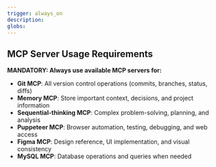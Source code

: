 ```yaml
---
trigger: always_on
description: 
globs: 
---
```


## MCP Server Usage Requirements
**MANDATORY: Always use available MCP servers for:**
- **Git MCP**: All version control operations (commits, branches, status, diffs)
- **Memory MCP**: Store important context, decisions, and project information
- **Sequential-thinking MCP**: Complex problem-solving, planning, and analysis
- **Puppeteer MCP**: Browser automation, testing, debugging, and web access
- **Figma MCP**: Design reference, UI implementation, and visual consistency
- **MySQL MCP**: Database operations and queries when needed